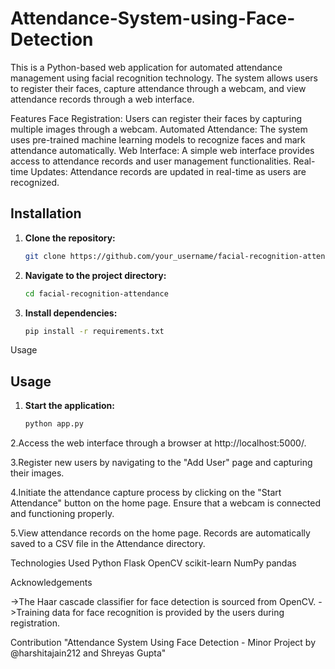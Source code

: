 # Attendance-System-using-Face-Detection

This is a Python-based web application for automated attendance management using facial recognition technology. The system allows users to register their faces, capture attendance through a webcam, and view attendance records through a web interface.

Features
Face Registration: Users can register their faces by capturing multiple images through a webcam.
Automated Attendance: The system uses pre-trained machine learning models to recognize faces and mark attendance automatically.
Web Interface: A simple web interface provides access to attendance records and user management functionalities.
Real-time Updates: Attendance records are updated in real-time as users are recognized.
## Installation

1. **Clone the repository:**

   ```bash
   git clone https://github.com/your_username/facial-recognition-attendance.git
2. **Navigate to the project directory:**

   ```bash
   cd facial-recognition-attendance

3. **Install dependencies:**

   ```bash
   pip install -r requirements.txt

Usage
## Usage

1. **Start the application:**

   ```bash
   python app.py

2.Access the web interface through a browser at http://localhost:5000/.

3.Register new users by navigating to the "Add User" page and capturing their images.

4.Initiate the attendance capture process by clicking on the "Start Attendance" button on the home page. Ensure that a webcam is connected and functioning properly.

5.View attendance records on the home page. Records are automatically saved to a CSV file in the Attendance directory.

Technologies Used
Python
Flask
OpenCV
scikit-learn
NumPy
pandas

Acknowledgements

->The Haar cascade classifier for face detection is sourced from OpenCV.
->Training data for face recognition is provided by the users during registration.

Contribution
"Attendance System Using Face Detection - Minor Project by @harshitajain212 and Shreyas Gupta"
